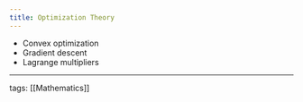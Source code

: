 ```yaml
---
title: Optimization Theory
---
```


- Convex optimization
- Gradient descent
- Lagrange multipliers

---

tags: [[Mathematics]]